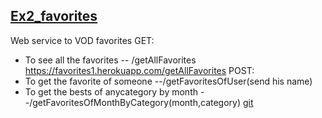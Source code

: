 ## [Ex2_favorites](https://kerengoldd.github.io/Ex2_favorites/)
Web service to VOD favorites
GET:
* To see all the favorites -- /getAllFavorites
https://favorites1.herokuapp.com/getAllFavorites
POST:
* To get the favorite of someone --/getFavoritesOfUser(send his name)
* To get the bests of anycategory by month --/getFavoritesOfMonthByCategory(month,category)
[git](https://github.com/kerengoldd/Ex2_favorites/blob/master/README.md)
